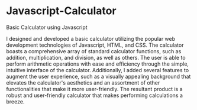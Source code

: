 # Javascript-Calculator
Basic Calculator using Javascript 


I designed and developed a basic calculator utilizing the popular web development technologies of Javascript, HTML, and CSS. The calculator boasts a comprehensive array of standard calculator functions, such as addition, multiplication, and division, as well as others. The user is able to perform arithmetic operations with ease and efficiency through the simple, intuitive interface of the calculator. Additionally, I added several features to augment the user experience, such as a visually appealing background that elevates the calculator's aesthetics and an assortment of other functionalities that make it more user-friendly. The resultant product is a robust and user-friendly calculator that makes performing calculations a breeze.
